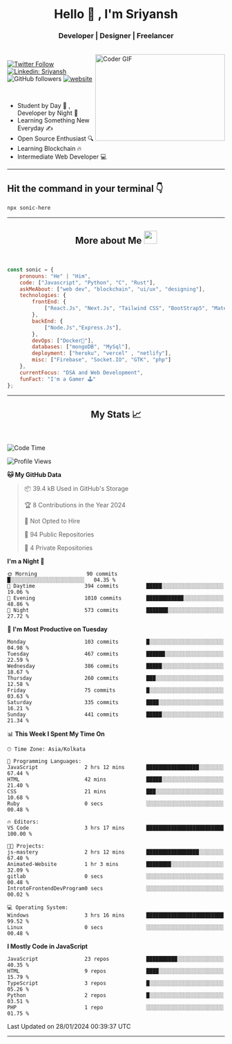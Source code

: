 
<h1 align="center">Hello  👋 , I'm Sriyansh</h1>
<h3 align="center">Developer | Designer | Freelancer </h3>
<br>
<img alt="Coder GIF" align="right" height=200 width=300 src="https://miro.medium.com/max/1360/0*7Q3yvSIv_t0ioJ-Z.gif" />

[![Twitter Follow](https://img.shields.io/twitter/follow/ShivamSriyansh?label=Follow)](https://twitter.com/intent/follow?screen_name=ShivamSriyansh)
[![Linkedin: Sriyansh](https://img.shields.io/badge/-Sriyansh-blue?style=flat-square&logo=Linkedin&logoColor=white&link=https://www.linkedin.com/in/sriyansh-shivam/)](https://www.linkedin.com/in/sriyansh-shivam/)
![GitHub followers](https://img.shields.io/github/followers/SoNiC-HeRE?label=Follow&style=social)
[![website](https://img.shields.io/badge/Website-46a2f1.svg?&style=flat-square&logo=Google-Chrome&logoColor=white&link=https://ss-portfolio.vercel.app/)](https://ss-portfolio.vercel.app/)

<br/>

- Student by Day 🌅 , Developer by Night 🌃
- Learning Something New Everyday ✍️
- Open Source Enthusiast 🔍
- Learning Blockchain 🔥
- Intermediate Web Developer 💻



<hr/>

## Hit the command in your terminal 👇
```bash
npx sonic-here
```

<hr/>
<h2 align="center">More about Me <img src="https://emojis.slackmojis.com/emojis/images/1531849430/4246/blob-sunglasses.gif?1531849430" width="30"/> </h3>
<br>

```javascript
const sonic = {
    pronouns: "He" | "Him",
    code: ["Javascript", "Python", "C", "Rust"],
    askMeAbout: ["web dev", "blockchain", "ui/ux", "designing"],
    technologies: {
        frontEnd: {
            ["React.Js", "Next.Js", "Tailwind CSS", "BootStrap5", "MaterialUI"]
        },
        backEnd: {
            ["Node.Js","Express.Js"],
        },
        devOps: ["Docker🐳"],
        databases: ["mongoDB", "MySql"],
        deployment: ["heroku", "vercel" , "netlify"],
        misc: ["Firebase", "Socket.IO", "GTK", "php"]
    },
    currentFocus: "DSA and Web Development",
    funFact: "I'm a Gamer 🕹️"
};
```
<hr/>

<h2 align="center"> My Stats 📈 </h2>
<br />

<!--START_SECTION:waka-->
![Code Time](http://img.shields.io/badge/Code%20Time-46%20hrs-blue)

![Profile Views](http://img.shields.io/badge/Profile%20Views-13-blue)

**🐱 My GitHub Data** 

> 📦 39.4 kB Used in GitHub's Storage 
 > 
> 🏆 8 Contributions in the Year 2024
 > 
> 🚫 Not Opted to Hire
 > 
> 📜 94 Public Repositories 
 > 
> 🔑 4 Private Repositories 
 > 
**I'm a Night 🦉** 

```text
🌞 Morning                90 commits          █░░░░░░░░░░░░░░░░░░░░░░░░   04.35 % 
🌆 Daytime                394 commits         █████░░░░░░░░░░░░░░░░░░░░   19.06 % 
🌃 Evening                1010 commits        ████████████░░░░░░░░░░░░░   48.86 % 
🌙 Night                  573 commits         ███████░░░░░░░░░░░░░░░░░░   27.72 % 
```
📅 **I'm Most Productive on Tuesday** 

```text
Monday                   103 commits         █░░░░░░░░░░░░░░░░░░░░░░░░   04.98 % 
Tuesday                  467 commits         ██████░░░░░░░░░░░░░░░░░░░   22.59 % 
Wednesday                386 commits         █████░░░░░░░░░░░░░░░░░░░░   18.67 % 
Thursday                 260 commits         ███░░░░░░░░░░░░░░░░░░░░░░   12.58 % 
Friday                   75 commits          █░░░░░░░░░░░░░░░░░░░░░░░░   03.63 % 
Saturday                 335 commits         ████░░░░░░░░░░░░░░░░░░░░░   16.21 % 
Sunday                   441 commits         █████░░░░░░░░░░░░░░░░░░░░   21.34 % 
```


📊 **This Week I Spent My Time On** 

```text
🕑︎ Time Zone: Asia/Kolkata

💬 Programming Languages: 
JavaScript               2 hrs 12 mins       █████████████████░░░░░░░░   67.44 % 
HTML                     42 mins             █████░░░░░░░░░░░░░░░░░░░░   21.40 % 
CSS                      21 mins             ███░░░░░░░░░░░░░░░░░░░░░░   10.68 % 
Ruby                     0 secs              ░░░░░░░░░░░░░░░░░░░░░░░░░   00.48 % 

🔥 Editors: 
VS Code                  3 hrs 17 mins       █████████████████████████   100.00 % 

🐱‍💻 Projects: 
js-mastery               2 hrs 12 mins       █████████████████░░░░░░░░   67.40 % 
Animated-Website         1 hr 3 mins         ████████░░░░░░░░░░░░░░░░░   32.09 % 
gitlab                   0 secs              ░░░░░░░░░░░░░░░░░░░░░░░░░   00.48 % 
IntrotoFrontendDevProgram0 secs              ░░░░░░░░░░░░░░░░░░░░░░░░░   00.02 % 

💻 Operating System: 
Windows                  3 hrs 16 mins       █████████████████████████   99.52 % 
Linux                    0 secs              ░░░░░░░░░░░░░░░░░░░░░░░░░   00.48 % 
```

**I Mostly Code in JavaScript** 

```text
JavaScript               23 repos            ██████████░░░░░░░░░░░░░░░   40.35 % 
HTML                     9 repos             ████░░░░░░░░░░░░░░░░░░░░░   15.79 % 
TypeScript               3 repos             █░░░░░░░░░░░░░░░░░░░░░░░░   05.26 % 
Python                   2 repos             █░░░░░░░░░░░░░░░░░░░░░░░░   03.51 % 
PHP                      1 repo              ░░░░░░░░░░░░░░░░░░░░░░░░░   01.75 % 
```




 Last Updated on 28/01/2024 00:39:37 UTC
<!--END_SECTION:waka-->
<hr />
